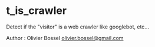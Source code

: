 # t_is_crawler

Detect if the "visitor" is a web crawler like googlebot, etc...


Author : Olivier Bossel [olivier.bossel@gmail.com](mailto:olivier.bossel@gmail.com)